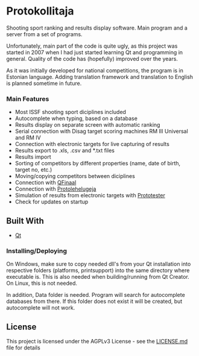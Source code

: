 # Protokollitaja
Shooting sport ranking and results display software. Main program and a server from a set of programs.

Unfortunately, main part of the code is quite ugly, as this project was started in 2007 when I had just started learning Qt and programming in general. Quality of the code has (hopefully) improved over the years.

As it was initially developed for national competitions, the program is in Estonian language. Adding translation framework and translation to English is planned sometime in future.

### Main Features
* Most ISSF shooting sport diciplines included
* Autocomplete when typing, based on a database
* Results display on separate screen with automatic ranking
* Serial connection with Disag target scoring machines RM III Universal and RM IV
* Connection with electronic targets for live capturing of results
* Results export to .xls, .csv and *.txt files
* Results import
* Sorting of competitors by different properties (name, date of birth, target no, etc.)
* Moving/copying competitors between diciplines
* Connection with [QFinaal](https://github.com/ymeramees/qfinaal)
* Connection with [Protolehelugeja](https://github.com/ymeramees/protolehelugeja)
* Simulation of results from electronic targets with [Prototester](https://github.com/ymeramees/prototester)
* Check for updates on startup

## Built With

* [Qt](http://www.qt-project.org)

### Installing/Deploying
On Windows, make sure to copy needed dll's from your Qt installation into respective folders (platforms, printsupport) into the same directory where executable is. This is also needed when building/running from Qt Creator.
On Linux, this is not needed.

In addition, Data folder is needed. Program will search for autocomplete databases from there. If this folder does not exist it will be created, but autocomplete will not work.

## License

This project is licensed under the AGPLv3 License - see the [LICENSE.md](LICENSE.md) file for details
